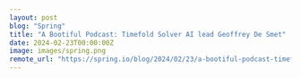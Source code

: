 ```yaml
---
layout: post
blog: "Spring"
title: "A Bootiful Podcast: Timefold Solver AI lead Geoffrey De Smet"
date: 2024-02-23T00:00:00Z
image: images/spring.png
remote_url: "https://spring.io/blog/2024/02/23/a-bootiful-podcast-timefold-solver-ai-lead-geoffrey-de-smet"
---
```

